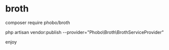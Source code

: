 # broth

composer require phobo/broth

php artisan vendor:publish --provider="Phobo\Broth\BrothServiceProvider"

enjoy
